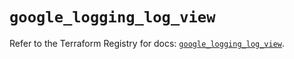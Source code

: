 # `google_logging_log_view`

Refer to the Terraform Registry for docs: [`google_logging_log_view`](https://registry.terraform.io/providers/hashicorp/google/6.34.0/docs/resources/logging_log_view).
